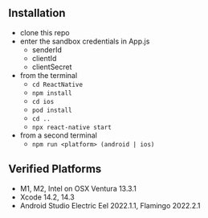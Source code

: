 ## Installation

- clone this repo
- enter the sandbox credentials in App.js
  - senderId
  - clientId
  - clientSecret 
- from the terminal
  - `cd ReactNative`
  - `npm install`
  - `cd ios`
  - `pod install`
  - `cd ..`
  - `npx react-native start`
- from a second terminal 
  - `npm run <platform> (android | ios)`

## Verified Platforms
- M1, M2, Intel on OSX Ventura 13.3.1
- Xcode 14.2, 14.3
- Android Studio Electric Eel 2022.1.1, Flamingo 2022.2.1
